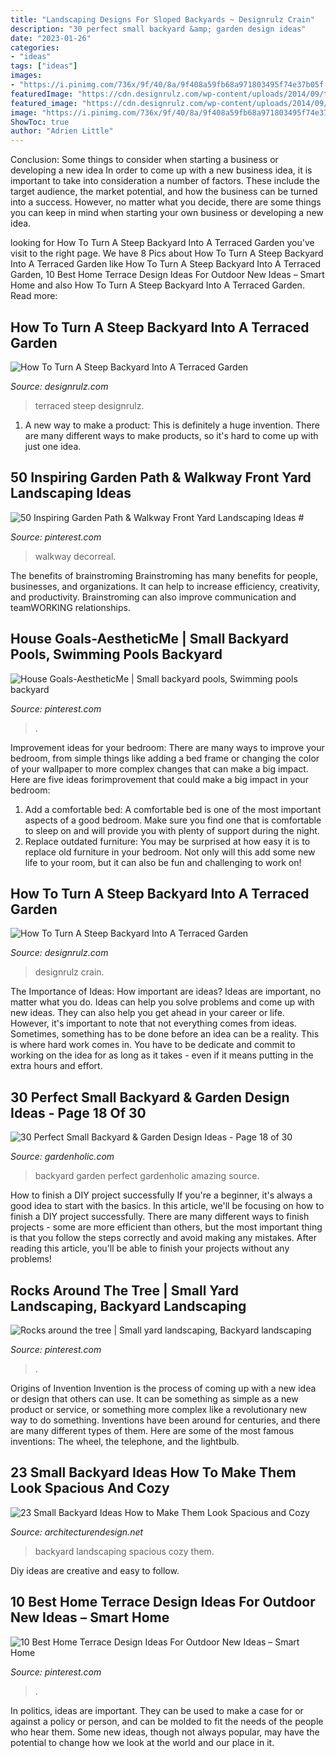 ```yaml
---
title: "Landscaping Designs For Sloped Backyards ~ Designrulz Crain"
description: "30 perfect small backyard &amp; garden design ideas"
date: "2023-01-26"
categories:
- "ideas"
tags: ["ideas"]
images:
- "https://i.pinimg.com/736x/9f/40/8a/9f408a59fb68a971803495f74e37b05f.jpg"
featuredImage: "https://cdn.designrulz.com/wp-content/uploads/2014/09/terraced-garden-designrulz-idea-33.jpg"
featured_image: "https://cdn.designrulz.com/wp-content/uploads/2014/09/terraced-garden-designrulz-idea-16.jpg"
image: "https://i.pinimg.com/736x/9f/40/8a/9f408a59fb68a971803495f74e37b05f.jpg"
ShowToc: true
author: "Adrien Little"
---
```



Conclusion: Some things to consider when starting a business or developing a new idea
In order to come up with a new business idea, it is important to take into consideration a number of factors. These include the target audience, the market potential, and how the business can be turned into a success. However, no matter what you decide, there are some things you can keep in mind when starting your own business or developing a new idea.

	

		
looking for How To Turn A Steep Backyard Into A Terraced Garden you've visit to the right page. We have 8 Pics about How To Turn A Steep Backyard Into A Terraced Garden like How To Turn A Steep Backyard Into A Terraced Garden, 10 Best Home Terrace Design Ideas For Outdoor New Ideas – Smart Home and also How To Turn A Steep Backyard Into A Terraced Garden. Read more:
		
    
## How To Turn A Steep Backyard Into A Terraced Garden

<img loading=lazy src="https://cdn.designrulz.com/wp-content/uploads/2014/09/terraced-garden-designrulz-idea-16.jpg" onerror="this.onerror=null;this.src='https://tse4.mm.bing.net/th?id=OIP.QdvZh9n5-Box1yB5LVdC8gHaKB&amp;pid=15.1';" alt="How To Turn A Steep Backyard Into A Terraced Garden">

_Source: designrulz.com_

>terraced steep designrulz. 

	

1. A new way to make a product: This is definitely a huge invention. There are many different ways to make products, so it's hard to come up with just one idea.

    
## 50 Inspiring Garden Path &amp; Walkway Front Yard Landscaping Ideas #

<img loading=lazy src="https://i.pinimg.com/736x/92/53/41/925341dd962ef88c2b9272d932a625f6.jpg" onerror="this.onerror=null;this.src='https://tse4.mm.bing.net/th?id=OIP.NyZvPd7jFyDHFPv_OQB5AAHaLj&amp;pid=15.1';" alt="50 Inspiring Garden Path &amp; Walkway Front Yard Landscaping Ideas #">

_Source: pinterest.com_

>walkway decorreal. 

	

The benefits of brainstroming
Brainstroming has many benefits for people, businesses, and organizations. It can help to increase efficiency, creativity, and productivity. Brainstroming can also improve communication and teamWORKING relationships.

    
## House Goals-AestheticMe | Small Backyard Pools, Swimming Pools Backyard

<img loading=lazy src="https://i.pinimg.com/736x/9f/40/8a/9f408a59fb68a971803495f74e37b05f.jpg" onerror="this.onerror=null;this.src='https://tse1.mm.bing.net/th?id=OIP.8dStUm0EaJZBVP-8nDcEvQHaJ3&amp;pid=15.1';" alt="House Goals-AestheticMe | Small backyard pools, Swimming pools backyard">

_Source: pinterest.com_

>. 

	

Improvement ideas for your bedroom:
There are many ways to improve your bedroom, from simple things like adding a bed frame or changing the color of your wallpaper to more complex changes that can make a big impact. Here are five ideas forimprovement that could make a big impact in your bedroom: 
1) Add a comfortable bed: A comfortable bed is one of the most important aspects of a good bedroom. Make sure you find one that is comfortable to sleep on and will provide you with plenty of support during the night. 
2) Replace outdated furniture: You may be surprised at how easy it is to replace old furniture in your bedroom. Not only will this add some new life to your room, but it can also be fun and challenging to work on!

    
## How To Turn A Steep Backyard Into A Terraced Garden

<img loading=lazy src="https://cdn.designrulz.com/wp-content/uploads/2014/09/terraced-garden-designrulz-idea-33.jpg" onerror="this.onerror=null;this.src='https://tse4.mm.bing.net/th?id=OIP.XFKZ_6050OD3REKsPBP7-wHaLC&amp;pid=15.1';" alt="How To Turn A Steep Backyard Into A Terraced Garden">

_Source: designrulz.com_

>designrulz crain. 

	

The Importance of Ideas: How important are ideas?
Ideas are important, no matter what you do. Ideas can help you solve problems and come up with new ideas. They can also help you get ahead in your career or life.
However, it's important to note that not everything comes from ideas. Sometimes, something has to be done before an idea can be a reality. This is where hard work comes in. You have to be dedicate and commit to working on the idea for as long as it takes - even if it means putting in the extra hours and effort.

    
## 30 Perfect Small Backyard &amp; Garden Design Ideas - Page 18 Of 30

<img loading=lazy src="http://www.gardenholic.com/wp-content/uploads/2019/04/Backyard-18-681x1024.jpg" onerror="this.onerror=null;this.src='https://tse3.mm.bing.net/th?id=OIP.h82lMmw7jf--3QN-_hk85QHaLI&amp;pid=15.1';" alt="30 Perfect Small Backyard &amp; Garden Design Ideas - Page 18 of 30">

_Source: gardenholic.com_

>backyard garden perfect gardenholic amazing source. 

	

How to finish a DIY project successfully
If you're a beginner, it's always a good idea to start with the basics. In this article, we'll be focusing on how to finish a DIY project successfully. There are many different ways to finish projects - some are more efficient than others, but the most important thing is that you follow the steps correctly and avoid making any mistakes. After reading this article, you'll be able to finish your projects without any problems!

    
## Rocks Around The Tree | Small Yard Landscaping, Backyard Landscaping

<img loading=lazy src="https://i.pinimg.com/736x/d6/72/b1/d672b1610339c4d487ea08b92348e1c6.jpg" onerror="this.onerror=null;this.src='https://tse4.mm.bing.net/th?id=OIP.5r5SBuMxZ-BFQ4W6kkfA4AHaKW&amp;pid=15.1';" alt="Rocks around the tree | Small yard landscaping, Backyard landscaping">

_Source: pinterest.com_

>. 

	

Origins of Invention
Invention is the process of coming up with a new idea or design that others can use. It can be something as simple as a new product or service, or something more complex like a revolutionary new way to do something. Inventions have been around for centuries, and there are many different types of them. Here are some of the most famous inventions: The wheel, the telephone, and the lightbulb.

    
## 23 Small Backyard Ideas How To Make Them Look Spacious And Cozy

<img loading=lazy src="https://cdn.architecturendesign.net/wp-content/uploads/2014/09/Small-Backyard-Landscaping-Ideas-12.jpg" onerror="this.onerror=null;this.src='https://tse4.mm.bing.net/th?id=OIP.meexupFqIm9vQPMHt7uOgwHaFj&amp;pid=15.1';" alt="23 Small Backyard Ideas How to Make Them Look Spacious and Cozy">

_Source: architecturendesign.net_

>backyard landscaping spacious cozy them. 

	

Diy ideas are creative and easy to follow.

    
## 10 Best Home Terrace Design Ideas For Outdoor New Ideas – Smart Home

<img loading=lazy src="https://i.pinimg.com/736x/a3/e6/a4/a3e6a4f299c306faf68e9b0eb4ee84c6.jpg" onerror="this.onerror=null;this.src='https://tse1.mm.bing.net/th?id=OIP.v1e-vKpZv21C3OlzdCtjHwHaJ4&amp;pid=15.1';" alt="10 Best Home Terrace Design Ideas For Outdoor New Ideas – Smart Home">

_Source: pinterest.com_

>. 

	

In politics, ideas are important. They can be used to make a case for or against a policy or person, and can be molded to fit the needs of the people who hear them. Some new ideas, though not always popular, may have the potential to change how we look at the world and our place in it.

